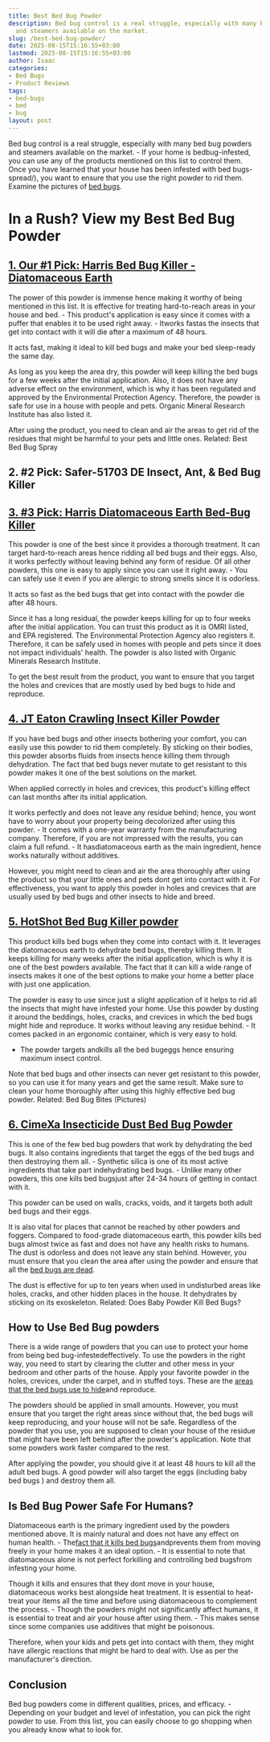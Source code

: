 ```yaml
---
title: Best Bed Bug Powder
description: Bed bug control is a real struggle, especially with many bed bug powders
  and steamers available on the market.
slug: /best-bed-bug-powder/
date: 2025-08-15T15:16:55+03:00
lastmod: 2025-08-15T15:16:55+03:00
author: Isaac
categories:
- Bed Bugs
- Product Reviews
tags:
- bed-bugs
- bed
- bug
layout: post
---
```

Bed bug control is a real struggle, especially with many bed bug powders and steamers available on the market. - If your home is bedbug-infested, you can use any of the products mentioned on this list to control them. Once you have learned that your house has been infested with bed bugs-spread/), you want to ensure that you use the right powder to rid them. Examine the pictures of [bed bugs](https://pestpolicy.com/pictures-of-bed-bugs/).

# **In a Rush? View my Best Bed Bug Powder**

##  [1. Our #1 Pick: Harris Bed Bug Killer - Diatomaceous Earth](https://www.amazon.com/dp/B005GXKEUM/?tag=p-policy-20)

The power of this powder is immense hence making it worthy of being mentioned in this list. It is effective for treating hard-to-reach areas in your house and bed. - This product's application is easy since it comes with a puffer that enables it to be used right away. - Itworks fastas the insects that get into contact with it will die after a maximum of 48 hours.

It acts fast, making it ideal to kill bed bugs and make your bed sleep-ready the same day.

As long as you keep the area dry, this powder will keep killing the bed bugs for a few weeks after the initial application. Also, it does not have any adverse effect on the environment, which is why it has been regulated and approved by the Environmental Protection Agency. Therefore, the powder is safe for use in a house with people and pets. Organic Mineral Research Institute has also listed it.

After using the product, you need to clean and air the areas to get rid of the residues that might be harmful to your pets and little ones. Related: Best Bed Bug Spray

##  **2. #2 Pick: Safer-51703 DE Insect, Ant, & Bed Bug Killer**

##  [3. #3 Pick: Harris Diatomaceous Earth Bed-Bug Killer](https://www.amazon.com/dp/B06WD7RL6L/?tag=p-policy-20)

This powder is one of the best since it provides a thorough treatment. It can target hard-to-reach areas hence ridding all bed bugs and their eggs. Also, it works perfectly without leaving behind any form of residue. Of all other powders, this one is easy to apply since you can use it right away. - You can safely use it even if you are allergic to strong smells since it is odorless.

It acts so fast as the bed bugs that get into contact with the powder die after 48 hours.

Since it has a long residual, the powder keeps killing for up to four weeks after the initial application. You can trust this product as it is OMRI listed, and EPA registered. The Environmental Protection Agency also registers it. Therefore, it can be safely used in homes with people and pets since it does not impact individuals' health. The powder is also listed with Organic Minerals Research Institute.

To get the best result from the product, you want to ensure that you target the holes and crevices that are mostly used by bed bugs to hide and reproduce.

##  [4. JT Eaton Crawling Insect Killer Powder](https://www.amazon.com/dp/B00EOMFSU2/?tag=p-policy-20)

If you have bed bugs and other insects bothering your comfort, you can easily use this powder to rid them completely. By sticking on their bodies, this powder absorbs fluids from insects hence killing them through dehydration. The fact that bed bugs never mutate to get resistant to this powder makes it one of the best solutions on the market.

When applied correctly in holes and crevices, this product's killing effect can last months after its initial application.

It works perfectly and does not leave any residue behind; hence, you wont have to worry about your property being decolorized after using this powder. - It comes with a one-year warranty from the manufacturing company. Therefore, if you are not impressed with the results, you can claim a full refund. - It hasdiatomaceous earth as the main ingredient, hence works naturally without additives.

However, you might need to clean and air the area thoroughly after using the product so that your little ones and pets dont get into contact with it. For effectiveness, you want to apply this powder in holes and crevices that are usually used by bed bugs and other insects to hide and breed.

##  [5. HotShot Bed Bug Killer powder](https://www.amazon.com/dp/B01MUGRY5C/?tag=p-policy-20)

This product kills bed bugs when they come into contact with it. It leverages the diatomaceous earth to dehydrate bed bugs, thereby killing them. It keeps killing for many weeks after the initial application, which is why it is one of the best powders available. The fact that it can kill a wide range of insects makes it one of the best options to make your home a better place with just one application.

The powder is easy to use since just a slight application of it helps to rid all the insects that might have infested your home. Use this powder by dusting it around the beddings, holes, cracks, and crevices in which the bed bugs might hide and reproduce. It works without leaving any residue behind. - It comes packed in an ergonomic container, which is very easy to hold.

- The powder targets andkills all the bed bugeggs hence ensuring maximum insect control.

Note that bed bugs and other insects can never get resistant to this powder, so you can use it for many years and get the same result. Make sure to clean your home thoroughly after using this highly effective bed bug powder. Related: Bed Bug Bites (Pictures)

##  [6. CimeXa Insecticide Dust Bed Bug Powder](https://www.amazon.com/dp/B00FHNAFHI/?tag=p-policy-20)

This is one of the few bed bug powders that work by dehydrating the bed bugs. It also contains ingredients that target the eggs of the bed bugs and then destroying them all. - Synthetic silica is one of its most active ingredients that take part indehydrating bed bugs. - Unlike many other powders, this one kills bed bugsjust after 24-34 hours of getting in contact with it.

This powder can be used on walls, cracks, voids, and it targets both adult bed bugs and their eggs.

It is also vital for places that cannot be reached by other powders and foggers. Compared to food-grade diatomaceous earth, this powder kills bed bugs almost twice as fast and does not have any health risks to humans. The dust is odorless and does not leave any stain behind. However, you must ensure that you clean the area after using the powder and ensure that all the [bed bugs are dead](https://pestpolicy.com/dead-bed-bugs/).

The dust is effective for up to ten years when used in undisturbed areas like holes, cracks, and other hidden places in the house. It dehydrates by sticking on its exoskeleton. Related: Does Baby Powder Kill Bed Bugs?

##  How to Use Bed Bug powders

There is a wide range of powders that you can use to protect your home from being bed bug-infestedeffectively. To use the powders in the right way, you need to start by clearing the clutter and other mess in your bedroom and other parts of the house. Apply your favorite powder in the holes, crevices, under the carpet, and in stuffed toys. These are the [areas that the bed bugs use to hide](https://pestpolicy.com/what-causes-bed-bugs/)and reproduce.

The powders should be applied in small amounts. However, you must ensure that you target the right areas since without that, the bed bugs will keep reproducing, and your house will not be safe. Regardless of the powder that you use, you are supposed to clean your house of the residue that might have been left behind after the powder's application. Note that some powders work faster compared to the rest.

After applying the powder, you should give it at least 48 hours to kill all the adult bed bugs. A good powder will also target the eggs (including baby bed bugs ) and destroy them all.

##  Is Bed Bug Power Safe For Humans?

Diatomaceous earth is the primary ingredient used by the powders mentioned above. It is mainly natural and does not have any effect on human health. - The[fact that it kills bed bugs](https://pestpolicy.com/what-happens-when-you-squish-a-bed-bug/)andprevents them from moving freely in your home makes it an ideal option. - It is essential to note that diatomaceous alone is not perfect forkilling and controlling bed bugsfrom infesting your home.

Though it kills and ensures that they dont move in your house, diatomaceous works best alongside heat treatment. It is essential to heat-treat your items all the time and before using diatomaceous to complement the process. - Though the powders might not significantly affect humans, it is essential to treat and air your house after using them. - This makes sense since some companies use additives that might be poisonous.

Therefore, when your kids and pets get into contact with them, they might have allergic reactions that might be hard to deal with. Use as per the manufacturer's direction.

##  Conclusion

Bed bug powders come in different qualities, prices, and efficacy. - Depending on your budget and level of infestation, you can pick the right powder to use. From this list, you can easily choose to go shopping when you already know what to look for.

